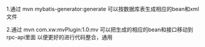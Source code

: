 ﻿1.通过 mvn mybatis-generator:generate 可以按数据库表生成相应的bean和xml文件

2.通过 mvn com.xw:mvPlugin:1.0:mv 可以把生成的相应的bean和接口移动到rpc-api里面 以便更好的进行代码整合，通用
